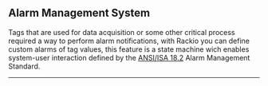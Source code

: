 ## Alarm Management System

Tags that are used for data acquisition or some other critical process required a way to perform alarm notifications, with Rackio you can define custom alarms of tag values, this feature is a state machine wich enables system-user interaction defined by the [ANSI/ISA 18.2](https://www.isa.org/standards-and-publications/isa-publications/intech-magazine/white-papers/pas-understanding-and-applying-ansi-isa-18-2-alarm-management-standard/) Alarm Management Standard.

---